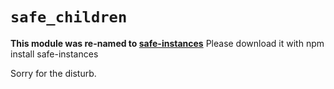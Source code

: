 # `safe_children`

**This module was re-named to [safe-instances](http://npmjs.com/package/safe-instances)**
Please download it with
    npm install safe-instances

Sorry for the disturb.
